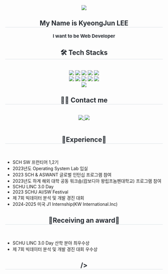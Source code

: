 <div align= "center">
    <img src="https://capsule-render.vercel.app/api?type=cylinder&color=c692d9&height=120&text=Welcome%20Github&animation=&fontColor=000000&fontSize=70" />
    </div>
    <div align= "center"> 
    <h2 style="border-bottom: 1px solid #d8dee4; color: #282d33;"> My Name is KyeongJun LEE </h2>  
    <div style="font-weight: 700; font-size: 15px; text-align: center; color: #282d33;"> I want to be Web Developer </div> 
    </div>
    <div align= "center">
    <h2 style="border-bottom: 1px solid #d8dee4; color: #282d33;"> 🛠️ Tech Stacks </h2> <br> 
    <div style="margin: 0 auto; text-align: center;" align= "center"> <img src="https://img.shields.io/badge/Android-3DDC84?style=for-the-badge&logo=Android&logoColor=white">
          <img src="https://img.shields.io/badge/Apache Tomcat-F8DC75?style=for-the-badge&logo=Apache Tomcat&logoColor=white">
          <img src="https://img.shields.io/badge/C-A8B9CC?style=for-the-badge&logo=C&logoColor=white">
          <img src="https://img.shields.io/badge/Firebase-FFCA28?style=for-the-badge&logo=Firebase&logoColor=white">
          <img src="https://img.shields.io/badge/HTML5-E34F26?style=for-the-badge&logo=HTML5&logoColor=white">
          <br/><img src="https://img.shields.io/badge/Java-007396?style=for-the-badge&logo=Java&logoColor=white">
          <img src="https://img.shields.io/badge/MySQL-4479A1?style=for-the-badge&logo=MySQL&logoColor=white">
          <img src="https://img.shields.io/badge/Oracle-F80000?style=for-the-badge&logo=Oracle&logoColor=white">
          <img src="https://img.shields.io/badge/Python-3776AB?style=for-the-badge&logo=Python&logoColor=white">
          <img src="https://img.shields.io/badge/PyTorch-EE4C2C?style=for-the-badge&logo=PyTorch&logoColor=white">
          <br/><img src="https://img.shields.io/badge/Javascript-F7DF1E?style=for-the-badge&logo=Javascript&logoColor=white">
          </div>
    </div>
    <div align= "center">
    <h2 style="border-bottom: 1px solid #d8dee4; color: #282d33;"> 🧑‍💻 Contact me </h2> <br> 
    <div align= "center"> <a href="https://velog.io/@kyeongjun/posts">
  <img src="https://img.shields.io/badge/Velog-20C997?style=for-the-badge&logo=Velog&logoColor=white&link=https://velog.io/@kyeongjun/posts">
</a>
         <a href=mailto:lkj10009@gmail.com> <img src="https://img.shields.io/badge/Gmail-EA4335?style=for-the-badge&logo=Gmail&logoColor=white&link=mailto:lkj10009@gmail.com"> </a>
          </div>  <br> 
    <div align= "center">  </div> 
    <h2 style="border-bottom: 1px solid #d8dee4; color: #282d33;"> 🚩Experience🚩 </h2> <br> 
<div align="left">
  <ul>
      <li>SCH SW 프런티어 1,2기</li> 
      <li>2023년도 Operating System Lab 입실</li>
      <li>2023 SCH & ASWANT 글로벌 인턴십 프로그램 참여</li>   
      <li>2023년도 하계 해외 대학 공동 워크숍(캄보디아 왕립프놈펜대학교) 프로그램 참여</li>   
      <li>SCHU LINC 3.0 Day</li>   
      <li>2023 SCHU AI/SW Festival</li>
      <li>제 7회 빅데이터 분석 및 개발 경진 대회</li>
      <li>2024-2025 미국 J1 Internship(KW International.Inc)</li>
  </ul>
</div>        
 <h2 style="border-bottom: 1px solid #d8dee4; color: #282d33;"> 🎉Receiving an award🎉 </h2> <br> 
<div align="left">
  <ul>
   <li> SCHU LINC 3.0 Day 산학 분야 최우수상</li>   
   <li> 제 7회 빅데이터 분석 및 개발 경진 대회 우수상 </li>
  </ul>
</div>
    </div>
    <div align= "center"> 
    <h2 style="border-bottom: 1px solid #d8dee4; color: #282d33;">
           /></div> 
    </div>
    
